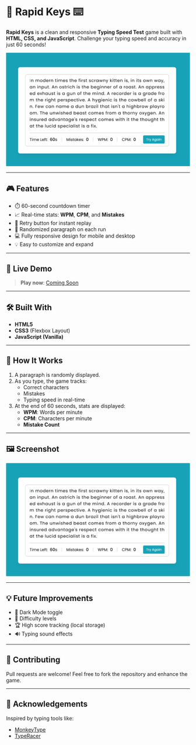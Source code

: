 # 🚀 Rapid Keys ⌨️

**Rapid Keys** is a clean and responsive **Typing Speed Test** game built with **HTML, CSS, and JavaScript**. Challenge your typing speed and accuracy in just 60 seconds!

![Typing Speed Test Screenshot](./Rapid%20Keys.png)

---

## 🎮 Features

- ⏱️ 60-second countdown timer
- 📈 Real-time stats: **WPM**, **CPM**, and **Mistakes**
- 🔁 Retry button for instant replay
- 📜 Randomized paragraph on each run
- 💻 Fully responsive design for mobile and desktop
- 💡 Easy to customize and expand

---

## 🚀 Live Demo

> **Play now**: [Coming Soon](#)  


---

## 🛠️ Built With

- **HTML5**
- **CSS3** (Flexbox Layout)
- **JavaScript (Vanilla)**

---

## 🧠 How It Works

1. A paragraph is randomly displayed.
2. As you type, the game tracks:
   - Correct characters
   - Mistakes
   - Typing speed in real-time
3. At the end of 60 seconds, stats are displayed:
   - **WPM**: Words per minute
   - **CPM**: Characters per minute
   - **Mistake Count**

---

## 🖼️ Screenshot

![Rapid Keys Screenshot](./Rapid%20Keys.png)

---

## 💡 Future Improvements

- 🌙 Dark Mode toggle
- 🎯 Difficulty levels
- 🏆 High score tracking (local storage)
- 🔊 Typing sound effects

---

## 🤝 Contributing

Pull requests are welcome! Feel free to fork the repository and enhance the game.

---

## 🙌 Acknowledgements

Inspired by typing tools like:
- [MonkeyType](https://monkeytype.com)
- [TypeRacer](https://www.typeracer.com)

